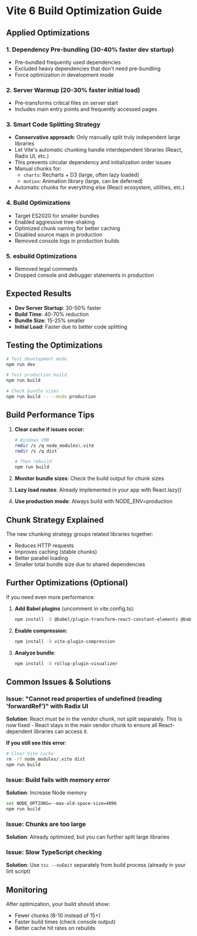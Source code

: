 # Vite 6 Build Optimization Guide

## Applied Optimizations

### 1. Dependency Pre-bundling (30-40% faster dev startup)
- Pre-bundled frequently used dependencies
- Excluded heavy dependencies that don't need pre-bundling
- Force optimization in development mode

### 2. Server Warmup (20-30% faster initial load)
- Pre-transforms critical files on server start
- Includes main entry points and frequently accessed pages

### 3. Smart Code Splitting Strategy
- **Conservative approach**: Only manually split truly independent large libraries
- Let Vite's automatic chunking handle interdependent libraries (React, Radix UI, etc.)
- This prevents circular dependency and initialization order issues
- Manual chunks for:
  - `charts`: Recharts + D3 (large, often lazy loaded)
  - `motion`: Animation library (large, can be deferred)
- Automatic chunks for everything else (React ecosystem, utilities, etc.)

### 4. Build Optimizations
- Target ES2020 for smaller bundles
- Enabled aggressive tree-shaking
- Optimized chunk naming for better caching
- Disabled source maps in production
- Removed console logs in production builds

### 5. esbuild Optimizations
- Removed legal comments
- Dropped console and debugger statements in production

## Expected Results

- **Dev Server Startup**: 30-50% faster
- **Build Time**: 40-70% reduction
- **Bundle Size**: 15-25% smaller
- **Initial Load**: Faster due to better code splitting

## Testing the Optimizations

```bash
# Test development mode
npm run dev

# Test production build
npm run build

# Check bundle sizes
npm run build -- --mode production
```

## Build Performance Tips

1. **Clear cache if issues occur**:
   ```bash
   # Windows CMD
   rmdir /s /q node_modules\.vite
   rmdir /s /q dist
   
   # Then rebuild
   npm run build
   ```

2. **Monitor bundle sizes**: Check the build output for chunk sizes

3. **Lazy load routes**: Already implemented in your app with React.lazy()

4. **Use production mode**: Always build with NODE_ENV=production

## Chunk Strategy Explained

The new chunking strategy groups related libraries together:
- Reduces HTTP requests
- Improves caching (stable chunks)
- Better parallel loading
- Smaller total bundle size due to shared dependencies

## Further Optimizations (Optional)

If you need even more performance:

1. **Add Babel plugins** (uncomment in vite.config.ts):
   ```bash
   npm install -D @babel/plugin-transform-react-constant-elements @babel/plugin-transform-react-inline-elements
   ```

2. **Enable compression**:
   ```bash
   npm install -D vite-plugin-compression
   ```

3. **Analyze bundle**:
   ```bash
   npm install -D rollup-plugin-visualizer
   ```

## Common Issues & Solutions

### Issue: "Cannot read properties of undefined (reading 'forwardRef')" with Radix UI
**Solution**: React must be in the vendor chunk, not split separately. This is now fixed - React stays in the main vendor chunk to ensure all React-dependent libraries can access it.

**If you still see this error**:
```bash
# Clear Vite cache
rm -rf node_modules/.vite dist
npm run build
```

### Issue: Build fails with memory error
**Solution**: Increase Node memory
```bash
set NODE_OPTIONS=--max-old-space-size=4096
npm run build
```

### Issue: Chunks are too large
**Solution**: Already optimized, but you can further split large libraries

### Issue: Slow TypeScript checking
**Solution**: Use `tsc --noEmit` separately from build process (already in your lint script)

## Monitoring

After optimization, your build should show:
- Fewer chunks (8-10 instead of 15+)
- Faster build times (check console output)
- Better cache hit rates on rebuilds
